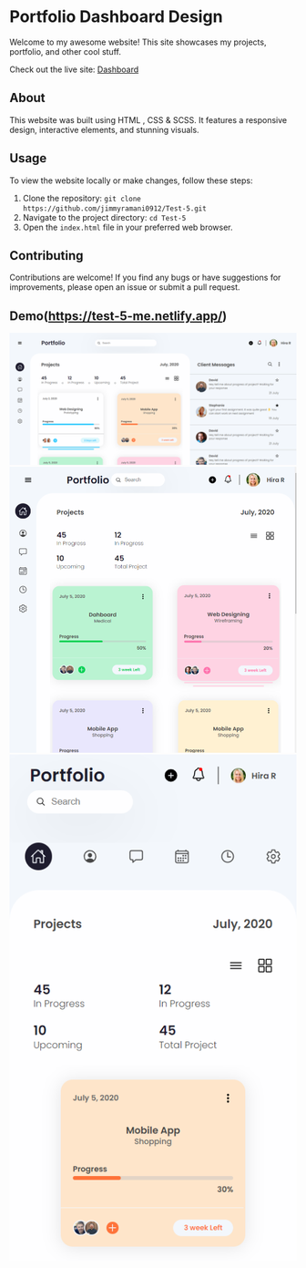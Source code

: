 # Portfolio Dashboard Design

Welcome to my awesome website! This site showcases my projects, portfolio, and other cool stuff.

Check out the live site: [Dashboard](https://test-5-me.netlify.app/)

## About

This website was built using HTML , CSS & SCSS. It features a responsive design, interactive elements, and stunning visuals.

## Usage

To view the website locally or make changes, follow these steps:

1. Clone the repository: `git clone https://github.com/jimmyramani0912/Test-5.git`
2. Navigate to the project directory: `cd Test-5`
3. Open the `index.html` file in your preferred web browser.

## Contributing

Contributions are welcome! If you find any bugs or have suggestions for improvements, please open an issue or submit a pull request.

## Demo(https://test-5-me.netlify.app/)

![Large Screen](./t5-1.png)
![Tablet Screen](./t5-2.png)
![Mobile Screen](./t5-3.png)

